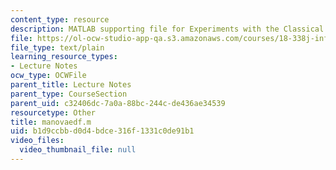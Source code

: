 ```yaml
---
content_type: resource
description: MATLAB supporting file for Experiments with the Classical Ensembles.
file: https://ol-ocw-studio-app-qa.s3.amazonaws.com/courses/18-338j-infinite-random-matrix-theory-fall-2004/b1d9ccbbd0d4bdce316f1331c0de91b1_manovaedf.m
file_type: text/plain
learning_resource_types:
- Lecture Notes
ocw_type: OCWFile
parent_title: Lecture Notes
parent_type: CourseSection
parent_uid: c32406dc-7a0a-88bc-244c-de436ae34539
resourcetype: Other
title: manovaedf.m
uid: b1d9ccbb-d0d4-bdce-316f-1331c0de91b1
video_files:
  video_thumbnail_file: null
---
```

